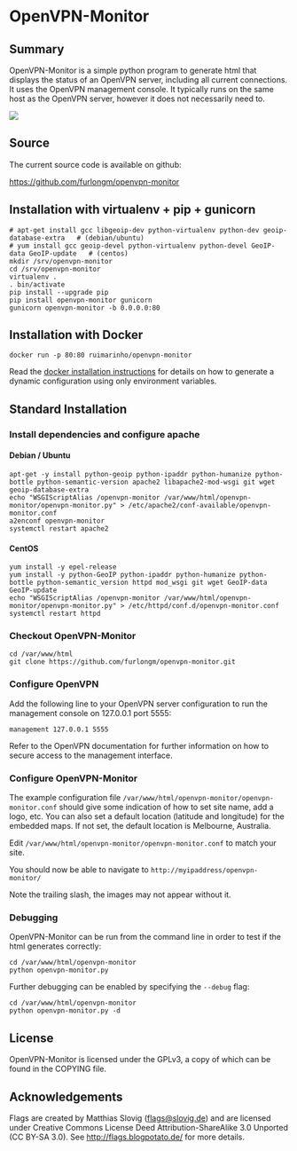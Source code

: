 # OpenVPN-Monitor


## Summary

OpenVPN-Monitor is a simple python program to generate html that displays the
status of an OpenVPN server, including all current connections. It uses the
OpenVPN management console. It typically runs on the same host as the OpenVPN
server, however it does not necessarily need to.

[![](https://raw.githubusercontent.com/furlongm/openvpn-monitor/gh-pages/screenshots/openvpn-monitor.png)](https://raw.githubusercontent.com/furlongm/openvpn-monitor/gh-pages/screenshots/openvpn-monitor.png)


## Source

The current source code is available on github:

https://github.com/furlongm/openvpn-monitor


## Installation with virtualenv + pip + gunicorn

```shell
# apt-get install gcc libgeoip-dev python-virtualenv python-dev geoip-database-extra   # (debian/ubuntu)
# yum install gcc geoip-devel python-virtualenv python-devel GeoIP-data GeoIP-update   # (centos)
mkdir /srv/openvpn-monitor
cd /srv/openvpn-monitor
virtualenv .
. bin/activate
pip install --upgrade pip
pip install openvpn-monitor gunicorn
gunicorn openvpn-monitor -b 0.0.0.0:80
```

## Installation with Docker

```shell
docker run -p 80:80 ruimarinho/openvpn-monitor
```

Read the [docker installation instructions](https://github.com/ruimarinho/docker-openvpn-monitor#usage) for details on how to generate a dynamic configuration using only environment variables.


## Standard Installation

### Install dependencies and configure apache

#### Debian / Ubuntu

```shell
apt-get -y install python-geoip python-ipaddr python-humanize python-bottle python-semantic-version apache2 libapache2-mod-wsgi git wget geoip-database-extra
echo "WSGIScriptAlias /openvpn-monitor /var/www/html/openvpn-monitor/openvpn-monitor.py" > /etc/apache2/conf-available/openvpn-monitor.conf
a2enconf openvpn-monitor
systemctl restart apache2
```

#### CentOS

```shell
yum install -y epel-release
yum install -y python-GeoIP python-ipaddr python-humanize python-bottle python-semantic_version httpd mod_wsgi git wget GeoIP-data GeoIP-update
echo "WSGIScriptAlias /openvpn-monitor /var/www/html/openvpn-monitor/openvpn-monitor.py" > /etc/httpd/conf.d/openvpn-monitor.conf
systemctl restart httpd
```


### Checkout OpenVPN-Monitor

```shell
cd /var/www/html
git clone https://github.com/furlongm/openvpn-monitor.git
```


### Configure OpenVPN

Add the following line to your OpenVPN server configuration to run the
management console on 127.0.0.1 port 5555:

```
management 127.0.0.1 5555
```

Refer to the OpenVPN documentation for further information on how to secure
access to the management interface.


### Configure OpenVPN-Monitor

The example configuration file `/var/www/html/openvpn-monitor/openvpn-monitor.conf`
should give some indication of how to set site name, add a logo, etc. You can
also set a default location (latitude and longitude) for the embedded maps.
If not set, the default location is Melbourne, Australia.

Edit `/var/www/html/openvpn-monitor/openvpn-monitor.conf` to match your site.

You should now be able to navigate to `http://myipaddress/openvpn-monitor/`

Note the trailing slash, the images may not appear without it.

### Debugging

OpenVPN-Monitor can be run from the command line in order to test if the html
generates correctly:

```shell
cd /var/www/html/openvpn-monitor
python openvpn-monitor.py
```

Further debugging can be enabled by specifying the `--debug` flag:

```shell
cd /var/www/html/openvpn-monitor
python openvpn-monitor.py -d
```


## License

OpenVPN-Monitor is licensed under the GPLv3, a copy of which can be found in
the COPYING file.


## Acknowledgements

Flags are created by Matthias Slovig (flags@slovig.de) and are licensed under
Creative Commons License Deed Attribution-ShareAlike 3.0 Unported
(CC BY-SA 3.0). See http://flags.blogpotato.de/ for more details.
